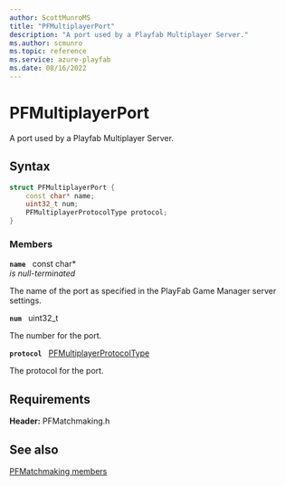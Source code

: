 ```yaml
---
author: ScottMunroMS
title: "PFMultiplayerPort"
description: "A port used by a Playfab Multiplayer Server."
ms.author: scmunro
ms.topic: reference
ms.service: azure-playfab
ms.date: 08/16/2022
---
```


# PFMultiplayerPort  

A port used by a Playfab Multiplayer Server.  

## Syntax  
  
```cpp
struct PFMultiplayerPort {  
    const char* name;  
    uint32_t num;  
    PFMultiplayerProtocolType protocol;  
}  
```
  
### Members  
  
**`name`** &nbsp; const char*  
*is null-terminated*  
  
The name of the port as specified in the PlayFab Game Manager server settings.
  
**`num`** &nbsp; uint32_t  
  
The number for the port.
  
**`protocol`** &nbsp; [PFMultiplayerProtocolType](../enums/pfmultiplayerprotocoltype.md)  
  
The protocol for the port.
  
  
## Requirements  
  
**Header:** PFMatchmaking.h
  
## See also  
[PFMatchmaking members](../pfmatchmaking_members.md)  

  
  
